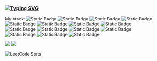 ### [![Typing SVG](https://readme-typing-svg.herokuapp.com?color=%2336BCF7&lines=Python+developer)](https://git.io/typing-svg)

My stack: ![Static Badge](https://img.shields.io/badge/Python-brightgreen?style=plastic&color=%23011e85) ![Static Badge](https://img.shields.io/badge/FastAPI-brightgreen?style=plastic&color=%2300ff77) ![Static Badge](https://img.shields.io/badge/Django-brightgreen?style=plastic&color=%2301853f) ![Static Badge](https://img.shields.io/badge/Flask-brightgreen?style=plastic&color=%235678f5) ![Static Badge](https://img.shields.io/badge/Django%20REST%20framework-brightgreen?style=plastic&color=%23eb2a37) ![Static Badge](https://img.shields.io/badge/PostgreSQL-brightgreen?style=plastic&color=%237f99f5) ![Static Badge](https://img.shields.io/badge/MongoDB-brightgreen?style=plastic&color=%2303fc5e) ![Static Badge](https://img.shields.io/badge/GIT-brightgreen?style=plastic&color=%23ff2643) ![Static Badge](https://img.shields.io/badge/Docker-brightgreen?style=plastic&color=%234326ff) ![Static Badge](https://img.shields.io/badge/docker--compose-brightgreen?style=plastic&color=%234326ff) ![Static Badge](https://img.shields.io/badge/RabbitMQ-brightgreen?style=plastic&color=%23f59611) ![Static Badge](https://img.shields.io/badge/asyncio-brightgreen?style=plastic&color=%2341a0f2) ![Static Badge](https://img.shields.io/badge/aiohttp-brightgreen?style=plastic&color=%230284f5) ![Static Badge](https://img.shields.io/badge/HTML-brightgreen?style=plastic&color=%23f73a00) ![Static Badge](https://img.shields.io/badge/CSS-brightgreen?style=plastic&color=%230400f7) 

![](http://github-profile-summary-cards.vercel.app/api/cards/profile-details?username=keyayeten&theme=cobalt) ![](http://github-profile-summary-cards.vercel.app/api/cards/most-commit-language?username=keyayeten&theme=cobalt)

![LeetCode Stats](https://leetcard.jacoblin.cool/keyayeten?theme=dark&font=Fraunces&ext=activity)
